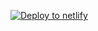 [![Deploy to netlify](https://www.netlify.com/img/deploy/button.svg)](https://app.netlify.com/start/deploy?repository=https://github.com/s/netlifyDeployBug)